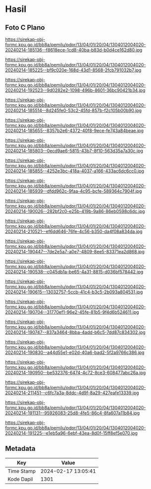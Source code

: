 # Hasil

## Foto C Plano

https://sirekap-obj-formc.kpu.go.id/bb8a/pemilu/pdpr/13/04/01/20/04/1304012004020-20240214-185136--f8618ece-1cd8-40ba-b83d-b0d4ce162d80.jpg

https://sirekap-obj-formc.kpu.go.id/bb8a/pemilu/pdpr/13/04/01/20/04/1304012004020-20240214-185225--bf9c020e-168d-43d1-8568-2fcb791032b7.jpg

https://sirekap-obj-formc.kpu.go.id/bb8a/pemilu/pdpr/13/04/01/20/04/1304012004020-20240214-192523--9d0282e2-1098-496b-8601-36bc90421b34.jpg

https://sirekap-obj-formc.kpu.go.id/bb8a/pemilu/pdpr/13/04/01/20/04/1304012004020-20240214-185514--8d245fe0-53c2-45fd-857b-f2c105b00b90.jpg

https://sirekap-obj-formc.kpu.go.id/bb8a/pemilu/pdpr/13/04/01/20/04/1304012004020-20240214-185655--8357b2e6-4372-40f8-9ece-fe743a84beae.jpg

https://sirekap-obj-formc.kpu.go.id/bb8a/pemilu/pdpr/13/04/01/20/04/1304012004020-20240214-185803--0ecd9ae6-5815-43b7-8f10-563d35a7a30c.jpg

https://sirekap-obj-formc.kpu.go.id/bb8a/pemilu/pdpr/13/04/01/20/04/1304012004020-20240214-185855--4252e3bc-418a-4037-a166-433ac6dc6cc0.jpg

https://sirekap-obj-formc.kpu.go.id/bb8a/pemilu/pdpr/13/04/01/20/04/1304012004020-20240214-185939--dfdd962c-9faa-4c95-bcfe-589364c7904f.jpg

https://sirekap-obj-formc.kpu.go.id/bb8a/pemilu/pdpr/13/04/01/20/04/1304012004020-20240214-190026--282bf2c0-e25b-419b-9a86-86eb0598c6dc.jpg

https://sirekap-obj-formc.kpu.go.id/bb8a/pemilu/pdpr/13/04/01/20/04/1304012004020-20240214-210521--ef6dd646-76fe-4c56-b350-da4f08a834da.jpg

https://sirekap-obj-formc.kpu.go.id/bb8a/pemilu/pdpr/13/04/01/20/04/1304012004020-20240214-190447--7de2e5a7-a0e7-4809-8ee5-83371ea2d868.jpg

https://sirekap-obj-formc.kpu.go.id/bb8a/pemilu/pdpr/13/04/01/20/04/1304012004020-20240214-190538--c045db1a-be65-4a31-8815-d036bf578442.jpg

https://sirekap-obj-formc.kpu.go.id/bb8a/pemilu/pdpr/13/04/01/20/04/1304012004020-20240214-190615--13032757-5ccb-41c4-b3c5-2b093a804531.jpg

https://sirekap-obj-formc.kpu.go.id/bb8a/pemilu/pdpr/13/04/01/20/04/1304012004020-20240214-190704--31770ef1-96e2-45fe-81b5-9f4d6b524611.jpg

https://sirekap-obj-formc.kpu.go.id/bb8a/pemilu/pdpr/13/04/01/20/04/1304012004020-20240214-190747--837a3464-8bba-4add-b6c5-7dd87c834302.jpg

https://sirekap-obj-formc.kpu.go.id/bb8a/pemilu/pdpr/13/04/01/20/04/1304012004020-20240214-190830--a44d55e1-e02d-40a6-bad2-5f2a9766c386.jpg

https://sirekap-obj-formc.kpu.go.id/bb8a/pemilu/pdpr/13/04/01/20/04/1304012004020-20240214-190950--be532376-6474-4c72-8ce3-608477abc26a.jpg

https://sirekap-obj-formc.kpu.go.id/bb8a/pemilu/pdpr/13/04/01/20/04/1304012004020-20240214-211451--c6fc7a3a-8ddc-4d9f-8a29-427eafe13339.jpg

https://sirekap-obj-formc.kpu.go.id/bb8a/pemilu/pdpr/13/04/01/20/04/1304012004020-20240214-191131--95926083-25d8-4fe5-86c4-8fa607a11b84.jpg

https://sirekap-obj-formc.kpu.go.id/bb8a/pemilu/pdpr/13/04/01/20/04/1304012004020-20240214-191225--e1eb5a96-6ebf-43ea-8d0f-15ff8ef5e070.jpg


## Metadata

| Key        | Value               |
| ---------- | ------------------- |
| Time Stamp | 2024-02-17 13:05:41 |
| Kode Dapil | 1301                |



